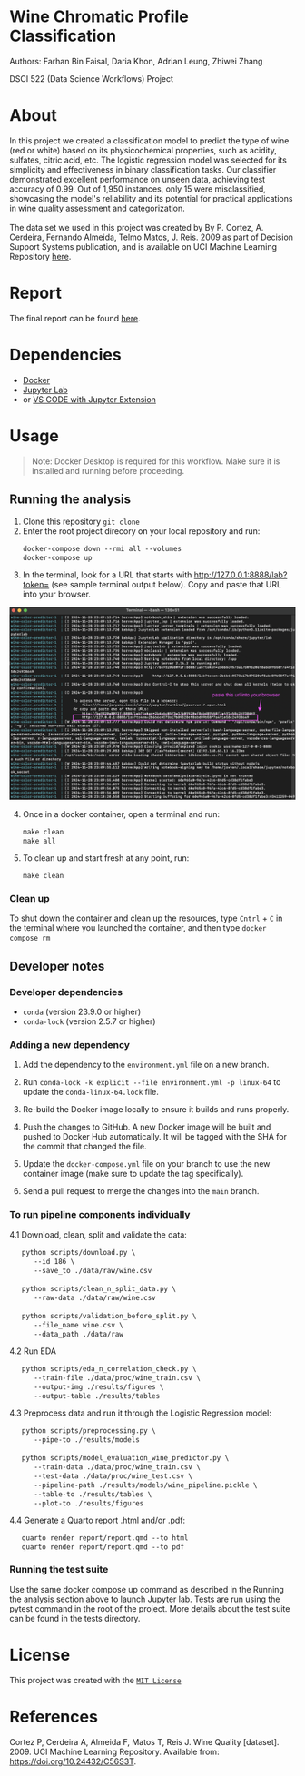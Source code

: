 # Wine Chromatic Profile Classification
Authors: Farhan Bin Faisal, Daria Khon, Adrian Leung, Zhiwei Zhang

DSCI 522 (Data Science Workflows) Project

# About
In this project we created a classification model to predict the type of wine (red or white) based on its physicochemical properties, such as acidity, sulfates, citric acid, etc. The logistic regression model was selected for its simplicity and effectiveness in binary classification tasks. Our classifier demonstrated excellent performance on unseen data, achieving test accuracy of 0.99. Out of 1,950 instances, only 15 were misclassified, showcasing the model's reliability and its potential for practical applications in wine quality assessment and categorization.
<br> <br>
The data set we used in this project was created by By P. Cortez, A. Cerdeira, Fernando Almeida, Telmo Matos, J. Reis. 2009 as part of Decision Support Systems publication, and is available on UCI Machine Learning Repository [here](https://archive.ics.uci.edu/dataset/186/wine+quality). 

# Report
The final report can be found [here](https://ubc-mds.github.io/DSCI522-2425-22-wine-chromatic-profile/).

# Dependencies
- [Docker](https://www.docker.com/)
- [Jupyter Lab](https://jupyter.org/)
- or [VS CODE with Jupyter Extension](https://marketplace.visualstudio.com/items?itemName=ms-toolsai.jupyter)

# Usage
> Note: Docker Desktop is required for this workflow. Make sure it is installed and running before proceeding.
## Running the analysis

1. Clone this repository `git clone`
2. Enter the root project direcory on your local repository and run:  
    ```
    docker-compose down --rmi all --volumes
    docker-compose up
    ```
3. In the terminal, look for a URL that starts with http://127.0.0.1:8888/lab?token= (see sample terminal output below). Copy and paste that URL into your browser.
<img src="img/docker_instructions.png" width=600>

4. Once in a docker container, open a terminal and run:
   ```
   make clean
   make all
   ```
5. To clean up and start fresh at any point, run:
   ```
   make clean
   ```

### Clean up

To shut down the container and clean up the resources, 
type `Cntrl` + `C` in the terminal
where you launched the container, and then type `docker compose rm`

## Developer notes

### Developer dependencies
- `conda` (version 23.9.0 or higher)
- `conda-lock` (version 2.5.7 or higher)

### Adding a new dependency

1. Add the dependency to the `environment.yml` file on a new branch.

2. Run `conda-lock -k explicit --file environment.yml -p linux-64` to update the `conda-linux-64.lock` file.

2. Re-build the Docker image locally to ensure it builds and runs properly.

3. Push the changes to GitHub. A new Docker
   image will be built and pushed to Docker Hub automatically.
   It will be tagged with the SHA for the commit that changed the file.

4. Update the `docker-compose.yml` file on your branch to use the new
   container image (make sure to update the tag specifically).

5. Send a pull request to merge the changes into the `main` branch. 

### To run pipeline components individually

4.1 Download, clean, split and validate the data:
```
   python scripts/download.py \
      --id 186 \
      --save_to ./data/raw/wine.csv

   python scripts/clean_n_split_data.py \
      --raw-data ./data/raw/wine.csv
   
   python scripts/validation_before_split.py \
      --file_name wine.csv \
      --data_path ./data/raw

```
4.2 Run EDA
```
   python scripts/eda_n_correlation_check.py \
      --train-file ./data/proc/wine_train.csv \
      --output-img ./results/figures \
      --output-table ./results/tables
```
4.3 Preprocess data and run it through the Logistic Regression model:
```
   python scripts/preprocessing.py \
      --pipe-to ./results/models

   python scripts/model_evaluation_wine_predictor.py \
      --train-data ./data/proc/wine_train.csv \
      --test-data ./data/proc/wine_test.csv \
      --pipeline-path ./results/models/wine_pipeline.pickle \
      --table-to ./results/tables \
      --plot-to ./results/figures
```
4.4 Generate a Quarto report .html and/or .pdf:
```
   quarto render report/report.qmd --to html
   quarto render report/report.qmd --to pdf
```

### Running the test suite
Use the same docker compose up command as described in the Running the analysis section above to launch Jupyter lab. Tests are run using the pytest command in the root of the project. More details about the test suite can be found in the tests directory.

# License
This project was created with the [`MIT License`](LICENSE.md)

# References
Cortez P, Cerdeira A, Almeida F, Matos T, Reis J. Wine Quality [dataset]. 2009. UCI Machine Learning Repository. Available from: https://doi.org/10.24432/C56S3T.
